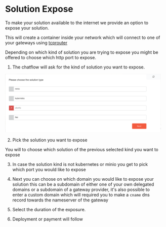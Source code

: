 # Solution Expose

To make your solution available to the internet we provide an option to expose your solution.

This will create a container inside your network which will connect to one of your gateways using [tcprouter](https://github.com/threefoldtech/tcprouter/) 

Depending on which kind of solution you are trying to expose you might be offered to choose which http port to expose.

1. The chatflow will ask for the kind of solution you want to expose.

![Choose solution kind](solution_expose_choose_kind.png)

2. Pick the solution you want to expose

You will to choose which solution of the previous selected kind you want to expose

3. In case the solution kind is not kubernetes or minio you get to pick which port you would like to expose

4. Next you can choose on which domain you would like to expose your solution this can be a subdomain of either one of your own delegated domains or a subdomain of a gateway provider, it's also possible to enter a custom domain which will required you to make a `cname` dns record towards the nameserver of the gateway

5. Select the duration of the exposure.

6. Deployment or payment will follow
